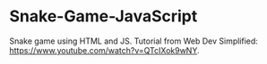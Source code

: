 # Snake-Game-JavaScript

Snake game using HTML and JS.
Tutorial from Web Dev Simplified: https://www.youtube.com/watch?v=QTcIXok9wNY.
